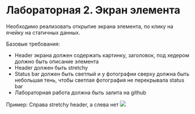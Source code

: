 # Лабораторная 2. Экран элемента

Необходимо реализовать открытие экрана элемента, по клику на ячейку на статичных данных.


Базовые требования:
- Header экрана должен содержать картинку, заголовок, под хедером должно быть описание элемента
- Header должен быть stretchy 
- Status bar должен быть светлый и у фотографии сверху должна быть небольшая тень, чтобы светлая фотография не перекрывала status bar
- Лабораторная работа должна быть залита на github

Пример:
Справа stretchy header, а слева нет 
![](./Images/6.gif)